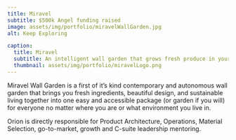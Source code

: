```yaml
---
title: Miravel
subtitle: $500k Angel funding raised
image: assets/img/portfolio/miravelWallGarden.jpg
alt: Keep Exploring

caption:
  title: Miravel
  subtitle: An intelligent wall garden that grows fresh produce in your home
  thumbnail: assets/img/portfolio/miravelLogo.png
---
```

Miravel Wall Garden is a first of it’s kind contemporary and autonomous wall garden that brings you fresh ingredients, beautiful design, and sustainable living together into one easy and accessible package (or garden if you will) for everyone no matter where you are or what environment you live in.

Orion is directly responsible for Product Architecture, Operations, Material Selection, go-to-market, growth and C-suite leadership mentoring.
